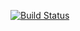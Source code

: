 [![Build Status](https://secure.travis-ci.org/weavejester/hiccup.png)](http://travis-ci.org/weavejester/hiccup)